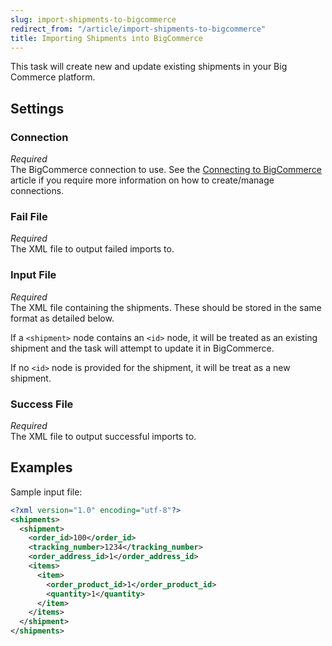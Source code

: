 ```yaml
---
slug: import-shipments-to-bigcommerce
redirect_from: "/article/import-shipments-to-bigcommerce"
title: Importing Shipments into BigCommerce
---
```

This task will create new and update existing shipments in your Big Commerce platform.

## Settings
### Connection
_Required_  
The BigCommerce connection to use. See the [Connecting to BigCommerce](connecting-to-bigcommerce) article if you require more information on how to create/manage connections.

### Fail File
_Required_  
The XML file to output failed imports to.

### Input File
_Required_  
The XML file containing the shipments. These should be stored in the same format as detailed below.

If a `<shipment>` node contains an `<id>` node, it will be treated as an existing shipment and the task will attempt to update it in BigCommerce.

If no `<id>` node is provided for the shipment, it will be treat as a new shipment.

### Success File
_Required_  
The XML file to output successful imports to.

## Examples
Sample input file:

```xml
<?xml version="1.0" encoding="utf-8"?>
<shipments>
  <shipment>
	<order_id>100</order_id>
	<tracking_number>1234</tracking_number>
	<order_address_id>1</order_address_id>
	<items>
	  <item>
		<order_product_id>1</order_product_id>
		<quantity>1</quantity>
	  </item>
	</items>
  </shipment>
</shipments>
```
